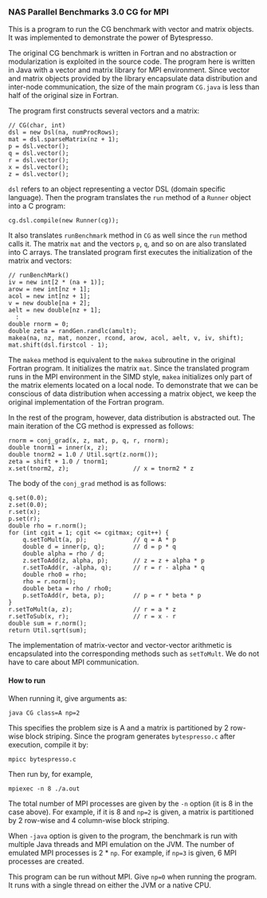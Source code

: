 ### NAS Parallel Benchmarks 3.0 CG for MPI

This is a program to run the CG benchmark with vector and
matrix objects.  It was implemented to demonstrate the power
of Bytespresso.

The original CG benchmark is written in Fortran and
no abstraction or modularization is exploited in the source code. 
The program here is written in Java with a vector and matrix library
for MPI environment.  Since vector and matrix objects provided by
the library encapsulate data distribution and inter-node communication,
the size of the main program `CG.java` is less than half of the original size in Fortran.

The program first constructs several vectors and a matrix:

    // CG(char, int)
    dsl = new Dsl(na, numProcRows);
    mat = dsl.sparseMatrix(nz + 1);
    p = dsl.vector();
    q = dsl.vector();
    r = dsl.vector();
    x = dsl.vector();
    z = dsl.vector();

`dsl` refers to an object representing a vector DSL (domain specific language). 
Then the program translates the `run` method of a `Runner` object into a C program:

    cg.dsl.compile(new Runner(cg));

It also translates `runBenchmark` method in `CG` as well since the `run` method calls it. 
The matrix `mat` and the vectors `p`, `q`, and so on are also
translated into C arrays.
The translated program first executes the initialization of the matrix and vectors:

    // runBenchMark()
    iv = new int[2 * (na + 1)];
    arow = new int[nz + 1];
    acol = new int[nz + 1];
    v = new double[na + 2];
    aelt = new double[nz + 1];
      :
    double rnorm = 0;
    double zeta = randGen.randlc(amult);
    makea(na, nz, mat, nonzer, rcond, arow, acol, aelt, v, iv, shift);
    mat.shift(dsl.firstcol - 1);

The `makea` method is equivalent to the `makea` subroutine in the original Fortran program.
It initializes the matrix `mat`.
Since the translated program runs in the MPI environment in the SIMD style,
`makea` initializes only part of the matrix elements located on a local node.
To demonstrate that we can be conscious of data distribution when accessing a matrix object,
we keep the original implementation of the Fortran program.

In the rest of the program, however, data distribution is abstracted out.  The main iteration
of the CG method is expressed as follows:

    rnorm = conj_grad(x, z, mat, p, q, r, rnorm);
    double tnorm1 = inner(x, z);
    double tnorm2 = 1.0 / Util.sqrt(z.norm());
    zeta = shift + 1.0 / tnorm1;
    x.set(tnorm2, z);                  // x = tnorm2 * z

The body of the `conj_grad` method is as follows:

    q.set(0.0);
    z.set(0.0);
    r.set(x);
    p.set(r);
    double rho = r.norm();
    for (int cgit = 1; cgit <= cgitmax; cgit++) {
        q.setToMult(a, p);             // q = A * p 
        double d = inner(p, q);        // d = p * q
        double alpha = rho / d;
        z.setToAdd(z, alpha, p);       // z = z + alpha * p
        r.setToAdd(r, -alpha, q);      // r = r - alpha * q
        double rho0 = rho;
        rho = r.norm();
        double beta = rho / rho0;
        p.setToAdd(r, beta, p);        // p = r * beta * p
    }
    r.setToMult(a, z);                 // r = a * z
    r.setToSub(x, r);                  // r = x - r
    double sum = r.norm();
    return Util.sqrt(sum);

The implementation of matrix-vector and vector-vector arithmetic is
encapsulated into the corresponding methods such as `setToMult`.
We do not have to care about MPI communication. 

#### How to run

When running it, give arguments as:

    java CG class=A np=2

This specifies the problem size is A and a matrix is partitioned
by 2 row-wise block striping.  Since the program generates
`bytespresso.c` after execution, compile it by:

    mpicc bytespresso.c

Then run by, for example,

    mpiexec -n 8 ./a.out

The total number of MPI processes are given by the `-n` option
(it is 8 in the case above).
For example, if it is 8 and `np=2` is given, a matrix is
partitioned by 2 row-wise and 4 column-wise block striping.

When `-java` option is given to the program, the benchmark
is run with multiple Java threads and MPI emulation on the JVM.
The number of emulated MPI processes is 2 * `np`.  For example,
if `np=3` is given, 6 MPI processes are created.
 
This program can be run without MPI.  Give `np=0` when running the
program.  It runs with a single thread on either the JVM or a native
CPU.
 